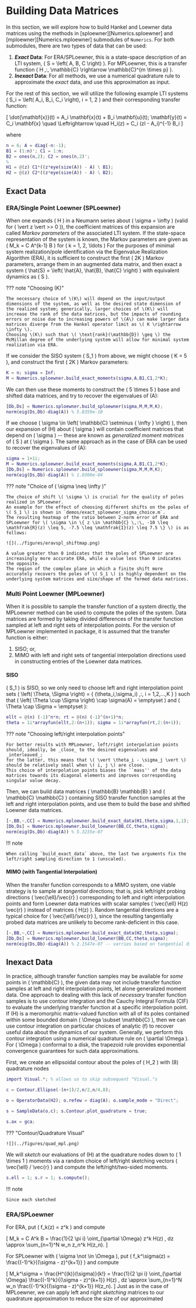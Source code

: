 # Building Data Matrices

In this section, we will explore how to build Hankel and Loewner data matrices using the methods in [sploewner][Numerics.sploewner] and [mploewner][Numerics.mploewner] submodules of `Numerics`.
For both submodules, there are two types of data that can be used:

1. **_Exact_ Data**:
For ERA/SPLoewner, this is a state-space description of an LTI system, \( S = \left( A, B, C \right) \).
For MPLoewner, this is a transfer function \( H \,:\, \mathbb{C} \rightarrow \mathbb{C}^{m \times p} \).
2. **_Inexact_ Data**:
For all methods, we use a numerical quadrature rule to approximate the _exact_ data, and use this approximation as input.

For the rest of this section, we will utilize the following example LTI systems \( S_i = \left( A_i, B_i, C_i \right), i = 1, 2 \) and their corresponding transfer function:

\[ \dot{\mathbf{x}}(t) = A_i \mathbf{x}(t) + B_i \mathbf{u}(t); \mathbf{y}(t) = C_i \mathbf{x} \quad \Leftrightarrow \quad H_i(z) = C_i (zI - A_i)^{-1} B_i \]

where

``` matlab
n = 6; A = diag(-n:-1);
B1 = (1:n)'; C1 = 1:n;
B2 = ones(n,2); C2 = ones(n,2)';
%
H1 = @(z) C1*((z*eye(size(A)) - A) \ B1);
H2 = @(z) C2*((z*eye(size(A)) - A) \ B2);
```

## Exact Data

### ERA/Single Point Loewner (SPLoewner)

When one expands \( H \) in a Neumann series about \( \sigma = \infty \) (valid for \( \vert z \vert >> 0 \)), the coefficient matrices of this expansion are called _Markov parameters_ of the associated LTI system.
If the state-space representation of the system is known, the Markov parameters are given as \( M_k = C A^{k-1} B \) for \( k = 1, 2, \ldots \)
For the purposes of minimal system realization/pole identification via the Eigenvalue Realization Algorithm (ERA), it is sufficient to construct the first \( 2K \) Markov parameters, arrange them in an augmented data matrix, and then exact a system \( \hat{S} = \left( \hat{A}, \hat{B}, \hat{C} \right) \) with equivalent dynamics as \( S \).

??? note "Choosing \(K\)"

    The necessary choice of \(K\) will depend on the input/output dimensions of the system, as well as the desired state dimension of the realized system; generically, larger choices of \(K\) will increase the rank of the data matrices, but the impacts of rounding errors or noise due to increasing powers of \(A\) can make larger data matrices diverge from the Hankel operator limit as \( K \rightarrow \infty \).
    Choosing \(K\) such that \( \text{rank}(\mathbb{D}) \geq \) the McMillan degree of the underlying system will allow for minimal system realization via ERA.

If we consider the SISO system \( S_1 \) from above, we might choose \( K = 5 \), and construct the first \( 2K \) Markov parameters:

```matlab
K = n; sigma = Inf;
M = Numerics.sploewner.build_exact_moments(sigma,A,B1,C1,2*K);
```

We can then use these moments to construct the \( 5 \times 5 \) base and shifted data matrices, and try to recover the eigenvalues of \(A\):

```matlab
[Db,Ds] = Numerics.sploewner.build_sploewner(sigma,M,M,M,K);
norm(eig(Ds,Db)-diag(A)) % 5.8359e-10
```

If we choose \( \sigma \in \left( \mathbb{C} \setminus \{ \infty \} \right) \), then our expansion of \(H\) about \( \sigma \) will contain coefficient matrices that depend on \( \sigma \) -- these are known as _generalized moment matrices_ of \( S \) at \( \sigma \).
The same approach as in the case of ERA can be used to recover the eigenvalues of \(A\):

```matlab
sigma = 1+1i;
M = Numerics.sploewner.build_exact_moments(sigma,A,B1,C1,2*K);
[Db,Ds] = Numerics.sploewner.build_sploewner(sigma,M,M,M,K);
norm(eig(Ds,Db)-diag(A)) % 1.0300e-04
```

??? note "Choice of \( \sigma \neq \infty \)"

    The choice of shift \( \sigma \) is crucial for the quality of poles realized in SPLoewner.
    An example for the effect of choosing different shifts on the poles of \( S_1 \) is shown in `demos/exact_sploewner_sigma_choice.m`.
    The resulting heatmap of the ratio between 2-norm error of ERA and SPLoewner for \( \sigma \in \{ z \in \mathbb{C} \,:\, -10 \leq \mathfrak{R}(z) \leq 5, -7.5 \leq \mathfrak{I}(z) \leq 7.5 \} \) is as follows:

    ![](../figures/eravspl_shiftmap.png)

    A value greater than 0 indicates that the poles of SPLoewner are increasingly more accurate ERA, while a value less than 0 indicates the opposite.
    The region of the complex plane in which a finite shift more accurately recovers the poles of \( S_1 \) is highly dependent on the underlying system matrices and size/shape of the formed data matrices.

### Multi Point Loewner (MPLoewner)

When it is possible to sample the transfer function of a system directly, the MPLoewner method can be used to compute the poles of the system.
Data matrices are formed by taking divided differences of the transfer function sampled at left and right sets of interpolation points.
For the version of MPLoewner implemented in package, it is assumed that the transfer function is either:

1. SISO; or,
2. MIMO with left and right sets of tangential interpolation directions used in constructing entries of the Loewner data matrices.

#### SISO

\( S_1 \) is SISO, so we only need to choose left and right interpolation point sets \( \left( \Theta, \Sigma \right) = \{ (\theta_i,\sigma_i) \,:\, i = 1,2,...,K \} \) such that \( \left( \Theta \cup \Sigma \right) \cap \sigma(A) = \emptyset \) and \( \Theta \cap \Sigma = \emptyset \):

```matlab
ellt = @(n) (-1)^n*n; rt = @(n) (-1)^(n+1)*n;
theta = 1i*arrayfun(ellt,2:(n+1)); sigma = 1i*arrayfun(rt,2:(n+1));
```

??? note "Choosing left/right interpolation points"

    For better results with MPLoewner, left/right interpolation points should, ideally, be _close_ to the desired eigenvalues and _interleaved_;
    for the latter, this means that \( \vert \theta_i - \sigma_j \vert \) should be relatively small when \( i, j \) are close.
    This choice of interpolation points biases the ``mass'' of the data matrices towards its diagonal elements and improves corresponding singular value decay.

Then, we can build data matrices \( \mathbb{B} \mathbb{B} \) and \( \mathbb{C} \mathbb{C} \) containing SISO transfer function samples at the left and right interpolation points, and use them to build the base and shifted Loewner data matrices.

```matlab
[~,BB,~,CC] = Numerics.mploewner.build_exact_data(H1,theta,sigma,1,1);
[Db,Ds] = Numerics.mploewner.build_loewner(BB,CC,theta,sigma);
norm(eig(Ds,Db)-diag(A)) % 5.3235e-07
```

!!! note

    When calling `build_exact_data` above, the last two arguments fix the left/right sampling direction to 1 (unscaled).

#### MIMO (with Tangential Interpolation)

When the transfer function corresponds to a MIMO system, one viable strategy is to sample at _tangential_ directions;
that is, pick left/right probing directions \( \vec{\ell}/\vec{r} \) corresponding to left and right interpolation points and form Loewner data matrices with scalar samples \( \vec{\ell} H(z) \vec{r} \) instead of matrices \( H(z) \).
Random tangential directions are a typical choice for \( \vec{\ell}/\vec{r} \), since the resulting tangentially probed data matrices are unlikely to become rank-deficient in this case.

```matlab
[~,BB,~,CC] = Numerics.mploewner.build_exact_data(H2,theta,sigma);
[Db,Ds] = Numerics.mploewner.build_loewner(BB,CC,theta,sigma);
norm(eig(Ds,Db)-diag(A)) % 2.1547e-07 -- varries based on tangential directions
```

## Inexact Data

In practice, although transfer function samples may be available for _some_ points in \( \mathbb{C} \), the given data may not include transfer function samples at left and right interpolation points, let alone generalized moment data.
One approach to dealing with this lack of _necessary_ transfer function samples is to use contour integration and the Cauchy Integral Formula (CIF) to evaluate the underlying transfer function at a specific interpolation point.
If \(H\) is a meromorphic matrix-valued function with all of its poles contained within some bounded domain \( \Omega \subset \mathbb{C} \), then we can use contour integration on particular choices of analytic \(f\) to recover useful data about the dynamics of our system.
Generally, we perform this contour integration using a numerical quadrature rule on \( \partial \Omega \).
For \( \Omega \) conformal to a disk, the trapezoid rule provides exponential convergence guarantees for such data approximations.

First, we create an ellipsoidal contour about the poles of \( H_2 \) with \(8\) quadrature nodes

```matlab
import Visual.*; % allows us to skip subsequent "Visual."s

c = Contour.Ellipse(-(n+1)/2,n/2,n/4,8);

o = OperatorData(H2); o.refew = diag(A); o.sample_mode = "Direct";

s = SampleData(o,c); s.Contour.plot_quadrature = true;

s.ax = gca;
```

??? "Contour/Quadrature Visual"

    ![](../figures/quad_mpl.png)

We will _sketch_ our evaluations of \(H\) at the quadrature nodes down to \( 1 \times 1 \) moments via a random choice of left/right sketching vectors \( \vec{\ell} / \vec{r} \) and compute the left/right/two-sided moments.

```matlab
s.ell = 1; s.r = 1; s.compute();
```

!!! note

    Since each sketched

### ERA/SPLoewner

For ERA, put \( f_k(z) = z^k \) and compute

\[
M_k = C A^k B = \frac{1}{2 \pi i} \oint_{\partial \Omega} z^k H(z) \, dz \approx \sum_{n=1}^N w_n z_n^k H(z_n).
\]

For SPLoewner with \( \sigma \not \in \Omega \), put \( f_k^\sigma(z) = \frac{(-1)^k}{(\sigma - z)^{k+1}} \) and compute

\[
M_k^\sigma = \frac{H^{(k)}(\sigma)}{k!} = \frac{1}{2 \pi i} \oint_{\partial \Omega} \frac{(-1)^k}{(\sigma - z)^{k+1}} H(z) \, dz \approx \sum_{n=1}^N w_n \frac{(-1)^k}{(\sigma - z)^{k+1}} H(z_n).
\]
Just as in the case of MPLoewner, we can apply left and right _sketching_ matrices to our quadrature approximation to reduce the size of our approximated
